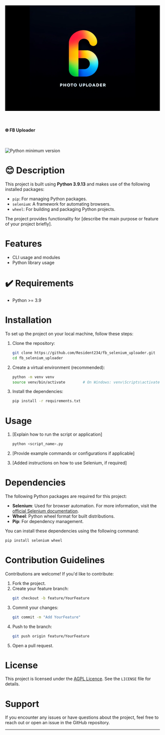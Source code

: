 ![](assets/expanded_logo_1500px.png)

<br>

#### 🌐 FB Uploader

<br>

![Python minimum version](https://img.shields.io/badge/Python-3.9%2B-brightgreen)

# 😊 Description

This project is built using **Python 3.9.13** and makes use of the following installed packages:

- `pip`: For managing Python packages.
- `selenium`: A framework for automating browsers.
- `wheel`: For building and packaging Python projects.

The project provides functionality for [describe the main purpose or feature of your project briefly].

# Features

- CLI usage and modules
- Python library usage

# ✔️ Requirements
- Python >= 3.9

# Installation

To set up the project on your local machine, follow these steps:

1. Clone the repository:
   ```bash
   git clone https://github.com/Resident234/fb_selenium_uploader.git
   cd fb_selenium_uploader
   ```

2. Create a virtual environment (recommended):
   ```bash
   python -m venv venv
   source venv/bin/activate        # On Windows: venv\Scripts\activate
   ```

3. Install the dependencies:
   ```bash
   pip install -r requirements.txt
   ```

# Usage

1. [Explain how to run the script or application]
   ```bash
   python <script_name>.py
   ```

2. [Provide example commands or configurations if applicable]

3. [Added instructions on how to use Selenium, if required]

# Dependencies

The following Python packages are required for this project:

- **Selenium**: Used for browser automation. For more information, visit
  the [official Selenium documentation](https://www.selenium.dev/documentation/).
- **Wheel**: Python wheel format for built distributions.
- **Pip**: For dependency management.

You can install these dependencies using the following command:

```bash
pip install selenium wheel
```

# Contribution Guidelines

Contributions are welcome! If you'd like to contribute:

1. Fork the project.
2. Create your feature branch:
   ```bash
   git checkout -b feature/YourFeature
   ```
3. Commit your changes:
   ```bash
   git commit -m "Add YourFeature"
   ```
4. Push to the branch:
   ```bash
   git push origin feature/YourFeature
   ```
5. Open a pull request.

# License

This project is licensed under the [AGPL Licence](https://choosealicense.com/licenses/agpl-3.0/). See the `LICENSE` file for details.

# Support

If you encounter any issues or have questions about the project, feel free to reach out or open an issue in the GitHub
repository.

---
